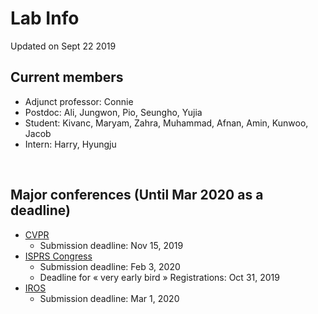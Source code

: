 # Lab Info
Updated on Sept 22 2019

## Current members
- Adjunct professor: Connie
- Postdoc: Ali, Jungwon, Pio, Seungho, Yujia
- Student: Kivanc, Maryam, Zahra, Muhammad, Afnan, Amin, Kunwoo, Jacob
- Intern: Harry, Hyungju
<br/>


## Major conferences (Until Mar 2020 as a deadline)
- [CVPR](http://cvpr2020.thecvf.com/)
  - Submission deadline: Nov 15, 2019
- [ISPRS Congress](http://www.isprs2020-nice.com/)
  - Submission deadline: Feb 3, 2020
  - Deadline for « very early bird » Registrations: Oct 31, 2019
- [IROS](http://www.iros2020.org/)
  - Submission deadline: Mar 1, 2020



